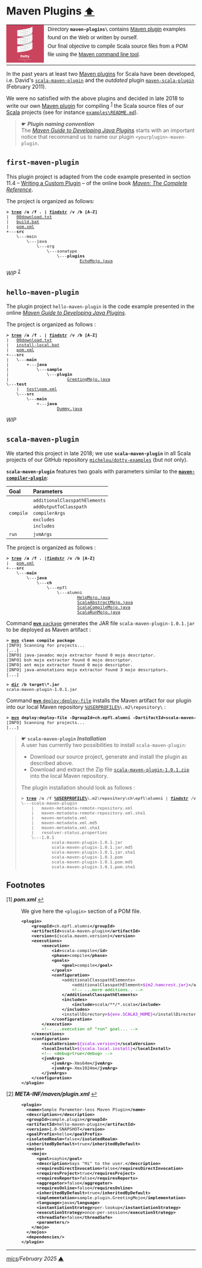 # <span id="top">Maven Plugins</span> <span style="font-size:90%;">[⬆](../README.md#top)</span>

<table style="font-family:Helvetica,Arial;line-height:1.6;">
  <tr>
  <td style="border:0;padding:0 10px 0 0;min-width:100px;">
    <a href="https://dotty.epfl.ch/" rel="external"><img style="border:0;width:100px;" src="../docs/images/dotty.png" width="100" alt="Dotty project"/></a>
  </td>
  <td style="border:0;padding:0;vertical-align:text-top;">
    Directory <strong><code>maven-plugins\</code></strong> contains <a href="https://maven.apache.org/plugins" rel="external">Maven plugin</a> examples found on the Web or written by ourself.<br/>Our final objective to compile Scala source files from a POM file using the <a href="https://maven.apache.org/ref/current/maven-embedder/cli.html" rel="external">Maven command line tool</a>.
  </td>
  </tr>
</table>

In the past years at least two [Maven plugins][apache_maven_plugins] for Scala have been developed, i.e. David's [`scala-maven-plugin`](https://davidb.github.io/scala-maven-plugin/) and the *outdated* plugin [`maven-scala-plugin`](https://mvnrepository.com/artifact/org.scala-tools/maven-scala-plugin) (February 2011).

We were no satisfied with the above plugins and decided in late 2018 to write our own [Maven plugin][apache_maven_plugins] for compiling <sup id="anchor_01"><a href="#footnote_01">1</a></sup> the Scala source files of our [Scala] projects (see for instance [`examples\README.md`](../examples/README.md)).

> **&#9755;** ***Plugin naming convention***<br/>
> The [*Maven Guide to Developing Java Plugins*](https://maven.apache.org/guides/plugin/guide-java-plugin-development.html) starts with an important notice that recommand us to name our plugin <code>&lt;yourplugin&gt;-maven-plugin</code>.

## <span id="first_plugin">`first-maven-plugin`</span>

This plugin project is adapted from the code example presented in section 11.4 &ndash; [Writing a Custom Plugin](https://books.sonatype.com/mvnref-book/reference/writing-plugins-sect-custom-plugin.html) &ndash; of the online book [*Maven: The Complete Reference*](https://books.sonatype.com/mvnref-book/reference/index.html).

The project is organized as follows:

<pre style="font-size:80%;">
<b>&gt; <a href="https://docs.microsoft.com/en-us/windows-server/administration/windows-commands/tree">tree</a> /a /f . | <a href="https://docs.microsoft.com/en-us/windows-server/administration/windows-commands/findstr">findstr</a> /v /b [A-Z]</b>
|   <a href="./first-maven-plugin/00download.txt">00download.txt</a>
|   <a href="./first-maven-plugin/build.bat">build.bat</a>
|   <a href="./first-maven-plugin/pom.xml">pom.xml</a>
+---<b>src</b>
    \---main
        \---java
            \---org
                \---sonatype
                    \---<b>plugins</b>
                             <a href="./first-maven-plugin/src/main/java/org/sonatype/plugins/EchoMojo.java">EchoMojo.java</a>
</pre>

*WIP* <sup id="anchor_02"><a href="#footnote_02">2</a></sup>

## <span id="hello_plugin">`hello-maven-plugin`</span>

The plugin project `hello-maven-plugin` is the code example presented in the online [*Maven Guide to Developing Java Plugins*](https://maven.apache.org/guides/plugin/guide-java-plugin-development.html).

The project is organized as follows :

<pre style="font-size:80%;">
<b>&gt; <a href="https://docs.microsoft.com/en-us/windows-server/administration/windows-commands/tree" rel="external">tree</a> /a /f . | <a href="https://docs.microsoft.com/en-us/windows-server/administration/windows-commands/findstr" rel="external">findstr</a> /v /b [A-Z]</b>
|   <a href="./hello-maven-plugin/00download.txt">00download.txt</a>
|   <a href="./hello-maven-plugin/install-local.bat">install-local.bat</a>
|   <a href="./hello-maven-plugin/pom.xml">pom.xml</a>
+---<b>src</b>
|   \---<b>main</b>
|       +---<b>java</b>
|           \---<b>sample</b>
|               \---<b>plugin</b>
|                       <a href="./hello-maven-plugin/src/main/java/sample/plugin/GreetingMojo.java">GreetingMojo.java</a>
\---<b>test</b>
    |   <a href="./hello-maven-plugin/test/pom.xml">test\pom.xml</a>
    \---<b>src</b>
        \---<b>main</b>
            +---<b>java</b>
                    <a href="./hello-maven-plugin/test/src/main/java/Dummy.java">Dummy.java</a>
</pre>

*WIP*

## <span id="scala_maven_plugin">`scala-maven-plugin`</span>

We started this project in late 2018; we use **`scala-maven-plugin`** in all Scala projects of our GitHub repository [`michelou/dotty-examples`](https://github.com/michelou/dotty-examples) (but not only).

**`scala-maven-plugin`** features two goals with parameters similar to the [**`maven-compiler-plugin`**](https://maven.apache.org/plugins/maven-compiler-plugin/plugin-info.html):

| Goal     | Parameters |
|:---------|:-----------|
| `compile`| `additionalClasspathElements`<br/>`addOutputToClasspath`<br/>`compilerArgs`<br/>`excludes`<br/>`includes` |
| `run`    | `jvmArgs`|

The project is organized as follows :

<pre style="font-size:80%;">
<b>&gt; <a href="https://docs.microsoft.com/en-us/windows-server/administration/windows-commands/tree" rel="external">tree</a> /a /f . |<a href="https://docs.microsoft.com/en-us/windows-server/administration/windows-commands/findstr" rel="external">findstr</a> /v /b [A-Z]</b>
|   <a href="./scala-maven-plugin/pom.xml">pom.xml</a>
+---<b>src</b>
    \---<b>main</b>
        \---<b>java</b>
            \---<b>ch</b>
                \---epfl
                    \---alumni
                            <a href="./scala-maven-plugin/src/main/java/ch/epfl/alumni/HelpMojo.java">HelpMojo.java</a>
                            <a href="./scala-maven-plugin/src/main/java/ch/epfl/alumni/ScalaAbstractMojo.java">ScalaAbstractMojo.java</a>
                            <a href="./scala-maven-plugin/src/main/java/ch/epfl/alumni/ScalaCompileMojo.java">ScalaCompileMojo.java</a>
                            <a href="./scala-maven-plugin/src/main/java/ch/epfl/alumni/ScalaRunMojo.java">ScalaRunMojo.java</a>
</pre>

Command [**`mvn`** `package`][apache_maven_cli] generates the JAR file `scala-maven-plugin-1.0.1.jar` to be deployed as Maven artifact :

<pre style="font-size:80%;">
<b>&gt; <a href="https://maven.apache.org/ref/current/maven-embedder/cli.html">mvn</a> clean compile package</b>
[INFO] Scanning for projects...
[...]
[INFO] java-javadoc mojo extractor found 0 mojo descriptor.
[INFO] bsh mojo extractor found 0 mojo descriptor.
[INFO] ant mojo extractor found 0 mojo descriptor.
[INFO] java-annotations mojo extractor found 3 mojo descriptors.
[...]
&nbsp;
<b>&gt; <a href="https://docs.microsoft.com/en-us/windows-server/administration/windows-commands/dir" rel="external">dir</a> /b target\*.jar</b>
scala-maven-plugin-1.0.1.jar
</pre>

Command [**`mvn`** `deploy:deploy-file`][apache_maven_cli] installs the Maven artifact for our plugin into our local Maven repository <code><a href="https://en.wikipedia.org/wiki/Environment_variable#Default_values">%USERPROFILE%</a>\\.m2\repository\\</code> :

<pre style="font-size:80%;">
<b>&gt; <a href="https://maven.apache.org/ref/current/maven-embedder/cli.html">mvn</a> deploy:deploy-file -DgroupId=ch.epfl.alumni -DartifactId=scala-maven-plugin -Dversion=1.0.1 -Durl=file://%USERPROFILE%/.m2/repository -DupdateReleaseInfo=true -Dfile=.\target\scala-maven-plugin-1.0.1.jar -Dpackaging=jar -DpomFile=.\pom.xml -DgeneratePom=true -DcreateChecksum=true</b>
[INFO] Scanning for projects...
[...]
</pre>

> **&#9755;** **`scala-maven-plugin` *Installation***<br/>
> A user has currently two possibilities to install `scala-maven-plugin`:
> - Download our source project, generate and install the plugin as described above.
> - Download and extract the Zip file [`scala-maven-plugin-1.0.1.zip`](../bin/scala-maven-plugin-1.0.1.zip) into the local Maven repository.
>
> The plugin installation should look as follows :
> <pre style="font-size:80%;">
> <b>&gt; <a href="https://docs.microsoft.com/en-us/windows-server/administration/windows-commands/tree" rel="external">tree</a> /a /f <a href="https://en.wikipedia.org/wiki/Environment_variable#Default_values">%USERPROFILE%</a>\.m2\repository\ch\epfl\alumni | <a href="https://docs.microsoft.com/en-us/windows-server/administration/windows-commands/findstr" rel="external">findstr</a> /v /b [A-Z]</b>
> \---scala-maven-plugin
>     |   maven-metadata-remote-repository.xml
>     |   maven-metadata-remote-repository.xml.sha1
>     |   maven-metadata.xml
>     |   maven-metadata.xml.md5
>     |   maven-metadata.xml.sha1
>     |   resolver-status.properties
>     \---1.0.1
>             scala-maven-plugin-1.0.1.jar
>             scala-maven-plugin-1.0.1.jar.md5
>             scala-maven-plugin-1.0.1.jar.sha1
>             scala-maven-plugin-1.0.1.pom
>             scala-maven-plugin-1.0.1.pom.md5
>             scala-maven-plugin-1.0.1.pom.sha1
> </pre>

<!--
- [POM Code Convention](https://maven.apache.org/developers/conventions/code.html#pom-code-convention)
-->

<!-- ##################################################################### -->

## <span id="footnotes">Footnotes</span>

<span id="footnote_01">[1]</span> ***pom.xml*** [↩](#anchor_01)

<dl><dd>
We give here the <code>&lt;plugin></code> section of a POM file.
<pre style="font-size:80%;">
<b>&lt;plugin></b>
    <b>&lt;groupId></b>ch.epfl.alumni<b>&lt;/groupId></b>
    <b>&lt;artifactId></b>scala-maven-plugin<b>&lt;/artifactId></b>
    <b>&lt;version></b>${scala.maven.version}<b>&lt;/version></b>
    <b>&lt;executions></b>
        <b>&lt;execution></b>
            <b>&lt;id></b>scala-compile<b>&lt;/id></b>
            <b>&lt;phase></b>compile<b>&lt;/phase></b>
            <b>&lt;goals></b>
                <b>&lt;goal></b>compile<b>&lt;/goal></b>
            <b>&lt;/goals></b>
            <b>&lt;configuration></b>
                &lt;additionalClasspathElements>
                    &lt;additionalClasspathElement><span style="color:darkviolet;">${m2.hamcrest.jar}</span>&lt;/additionalClasspathElement>
                    <span style="color:green;">&lt;!-- ...more additions.. --></span>
                <b>&lt;/additionalClasspathElements></b>
                <b>&lt;includes></b>
                    <b>&lt;include></b>scala/**/*.scala<b>&lt;/include></b>
                <b>&lt;/includes></b>
                &lt;installDirectory><span style="color:darkviolet;">${env.SCALA3_HOME}</span>&lt;/installDirectory&gt;
            <b>&lt;/configuration></b>
        <b>&lt;/execution></b>
        <span style="color:green;">&lt;!-- ...execution of "run" goal... --></span>
    <b>&lt;/executions></b>
    <b>&lt;configuration></b>
        <b>&lt;scalaVersion></b><span style="color:darkviolet;">${scala.version}</span><b>&lt;/scalaVersion></b>
        <b>&lt;localInstall></b><span style="color:darkviolet;">${scala.local.install}</span><b>&lt;/localInstall></b>
        <span style="color:green;">&lt;!-- &lt;debug>true&lt;/debug> --></span>
        <b>&lt;jvmArgs></b>
            <b>&lt;jvmArg></b>-Xms64m<b>&lt;/jvmArg></b>
            <b>&lt;jvmArg></b>-Xmx1024m<b>&lt;/jvmArg></b>
        <b>&lt;/jvmArgs></b>
    <b>&lt;/configuration></b>
<b>&lt;/plugin></b>
</pre>
</dd></dl>

<span id="footnote_02">[2]</span> ***META-INF/maven/plugin.xml*** [↩](#anchor_02)

<dl><dd>
<pre style="font-size:80%;">
<b>&lt;plugin></b>
  <b>&lt;name></b>Sample Parameter-less Maven Plugin<b>&lt;/name></b>
  <b>&lt;description></b><b>&lt;/description></b>
  <b>&lt;groupId></b>sample.plugin<b>&lt;/groupId></b>
  <b>&lt;artifactId></b>hello-maven-plugin<b>&lt;/artifactId></b>
  <b>&lt;version></b>1.0-SNAPSHOT<b>&lt;/version></b>
  <b>&lt;goalPrefix></b>hello<b>&lt;/goalPrefix></b>
  <b>&lt;isolatedRealm></b>false<b>&lt;/isolatedRealm></b>
  <b>&lt;inheritedByDefault></b>true<b>&lt;/inheritedByDefault></b>
  <b>&lt;mojos></b>
    <b>&lt;mojo></b>
      <b>&lt;goal></b>sayhi<b>&lt;/goal></b>
      <b>&lt;description></b>Says &quot;Hi&quot; to the user.<b>&lt;/description></b>
      <b>&lt;requiresDirectInvocation></b>false<b>&lt;/requiresDirectInvocation></b>
      <b>&lt;requiresProject></b>true<b>&lt;/requiresProject></b>
      <b>&lt;requiresReports></b>false<b>&lt;/requiresReports></b>
      <b>&lt;aggregator></b>false<b>&lt;/aggregator></b>
      <b>&lt;requiresOnline></b>false<b>&lt;/requiresOnline></b>
      <b>&lt;inheritedByDefault></b>true<b>&lt;/inheritedByDefault></b>
      <b>&lt;implementation></b>sample.plugin.GreetingMojo<b>&lt;/implementation></b>
      <b>&lt;language></b>java<b>&lt;/language></b>
      <b>&lt;instantiationStrategy></b>per-lookup<b>&lt;/instantiationStrategy></b>
      <b>&lt;executionStrategy></b>once-per-session<b>&lt;/executionStrategy></b>
      <b>&lt;threadSafe></b>false<b>&lt;/threadSafe></b>
      <b>&lt;parameters/></b>
    <b>&lt;/mojo></b>
  <b>&lt;/mojos></b>
  <b>&lt;dependencies/></b>
<b>&lt;/plugin></b>
</pre>
</dd></dl>

***

*[mics](https://lampwww.epfl.ch/~michelou/)/February 2025* [**&#9650;**](#top)
<span id="bottom">&nbsp;</span>

<!-- link refs -->

[apache_maven_cli]: https://maven.apache.org/ref/current/maven-embedder/cli.html
[apache_maven_plugins]: https://maven.apache.org/plugins
[scala]: https://www.scala-lang.org/

